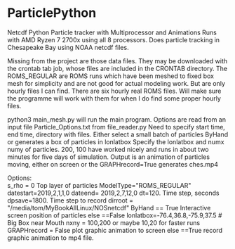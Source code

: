 # ParticlePython
Netcdf Python Particle tracker with Multiprocessor and Animations
Runs with AMD Ryzen 7 2700x using all 8 processors.
Does particle tracking in Chesapeake Bay using NOAA netcdf files. 

Missing from the project are those data files. They may be downloaded with the 
crontab tab job, whose files are included in the CRONTAB directory.
The ROMS_REGULAR are ROMS runs which have been meshed to fixed box mesh for 
simplicity and are not good for actual modeling work. But are only hourly files I can find.
There are six hourly real ROMS files. Will make sure the programme will work with them for when I
do find some proper hourly files.

python3 main_mesh.py   will run the main program. 
Options are read from an input file Particle_Options.txt from file_reader.py
Need to specify start time, end time, directory with files. 
Either select a small batch of particles ByHand or generates a box of particles in lonlatbox
Specify the lonlatbox and numx numy of particles. 
200, 100 have worked nicely and runs in about two minutes for five days of simulation.
Output is an animation of particles moving, either on screen or the GRAPHrecord=True generates ches.mp4

Options:  
s_rho = 0    Top layer of particles
ModelType="ROMS_REGULAR"
datestart=2019,2,1,1,0
dateend= 2019,2,7,12,0
dt=120.        Time step, seconds
dpsave=1800.   Time step to record
dirroot = "/media/tom/MyBookAllLinux/NOSnetcdf"
ByHand == True
  Interactive screen position of particles
else ==False
  lonlatbox=-76.4,36.8,-75.9,37.5    # Big Box near Mouth
  nxny = 100,200  or maybe 10,20 for faster runs
GRAPHrecord = False   plot graphic animation to screen
else ==True record graphic animation to mp4 file.
